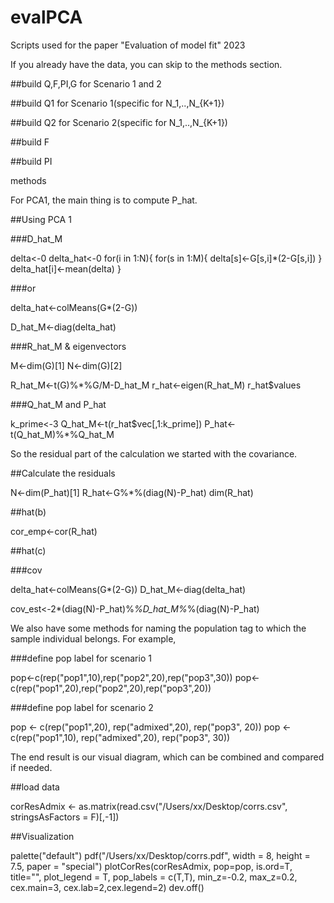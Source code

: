 # evalPCA
Scripts used for the paper "Evaluation of model fit" 2023

If you already have the data, you can skip to the methods section.

##build Q,F,PI,G for Scenario 1 and 2

##build Q1 for Scenario 1(specific for N_1,..,N_{K+1})

##build Q2 for Scenario 2(specific for N_1,..,N_{K+1})

##build F

##build PI

methods

For PCA1, the main thing is to compute P_hat.

##Using PCA 1

###D_hat_M

delta<-0
delta_hat<-0
for(i in 1:N){
  for(s in 1:M){
    delta[s]<-G[s,i]*(2-G[s,i])
  }
  delta_hat[i]<-mean(delta)
}

###or

delta_hat<-colMeans(G*(2-G))

D_hat_M<-diag(delta_hat)

###R_hat_M & eigenvectors

M<-dim(G)[1]
N<-dim(G)[2]

R_hat_M<-t(G)%*%G/M-D_hat_M
r_hat<-eigen(R_hat_M)
r_hat$values

###Q_hat_M and P_hat

k_prime<-3
Q_hat_M<-t(r_hat$vec[,1:k_prime])
P_hat<-t(Q_hat_M)%*%Q_hat_M

So the residual part of the calculation we started with the covariance.

##Calculate the residuals

N<-dim(P_hat)[1]
R_hat<-G%*%(diag(N)-P_hat)
dim(R_hat)

##hat(b)

cor_emp<-cor(R_hat)

##hat(c)

###cov

delta_hat<-colMeans(G*(2-G))
D_hat_M<-diag(delta_hat)

cov_est<-2*(diag(N)-P_hat)%*%D_hat_M%*%(diag(N)-P_hat)

We also have some methods for naming the population tag to which the sample individual belongs. For example,

###define pop label for scenario 1

pop<-c(rep("pop1",10),rep("pop2",20),rep("pop3",30))
pop<-c(rep("pop1",20),rep("pop2",20),rep("pop3",20))

###define pop label for scenario 2

pop <- c(rep("pop1",20), rep("admixed",20), rep("pop3", 20))
pop <- c(rep("pop1",10), rep("admixed",20), rep("pop3", 30))

The end result is our visual diagram, which can be combined and compared if needed.

##load data

corResAdmix <- as.matrix(read.csv("/Users/xx/Desktop/corrs.csv", stringsAsFactors = F)[,-1])

##Visualization

palette("default")
pdf("/Users/xx/Desktop/corrs.pdf",
    width =  8, height = 7.5, paper = "special")
plotCorRes(corResAdmix, pop=pop, is.ord=T, title="", plot_legend = T, pop_labels = c(T,T),
           min_z=-0.2, max_z=0.2, cex.main=3, cex.lab=2,cex.legend=2)
dev.off() 
